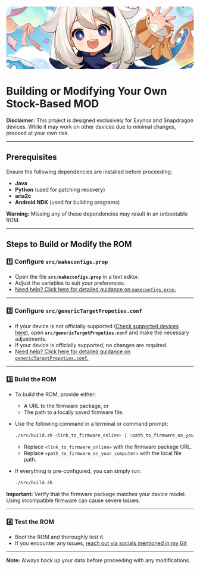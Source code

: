 ![emergency_food](https://github.com/forsaken-heart24/i_dont_want_to_be_an_weirdo/blob/main/banner_images/emergency_food.png?raw=true)

# Building or Modifying Your Own Stock-Based MOD

**Disclaimer:** This project is designed exclusively for Exynos and Snapdragon devices. While it may work on other devices due to minimal changes, proceed at your own risk.

---

## Prerequisites

Ensure the following dependencies are installed before proceeding:

- **Java**
- **Python** (used for patching recovery)
- **aria2c**
- **Android NDK** (used for building programs)

**Warning:** Missing any of these dependencies may result in an unbootable ROM.

---

## Steps to Build or Modify the ROM

### 1️⃣ Configure `src/makeconfigs.prop`

- Open the file **`src/makeconfigs.prop`** in a text editor.
- Adjust the variables to suit your preferences.
- [Need help? Click here for detailed guidance on `makeconfigs.prop`.](https://github.com/forsaken-heart24/HorizonXOneUI-HorizonUX/blob/main/MAKECONFIGS.md)

---

### 2️⃣ Configure `src/genericTargetPropeties.conf`

- If your device is not officially supported ([Check supported devices here](https://github.com/forsaken-heart24/HorizonXOneUI-HorizonUX/blob/main/SUPPORTED_DEVICES.md)), open **`src/genericTargetPropeties.conf`** and make the necessary adjustments.
- If your device is officially supported, no changes are required.
- [Need help? Click here for detailed guidance on `genericTargetPropeties.conf`.](https://github.com/forsaken-heart24/HorizonXOneUI-HorizonUX/blob/main/TARGETPROPERTIES.md)

---

### 3️⃣ Build the ROM

- To build the ROM, provide either:
  - A URL to the firmware package, or
  - The path to a locally saved firmware file.

- Use the following command in a terminal or command prompt:
  ```bash
  ./src/build.sh <link_to_firmware_online> | <path_to_firmware_on_your_computer>
  ```
  - Replace `<link_to_firmware_online>` with the firmware package URL.
  - Replace `<path_to_firmware_on_your_computer>` with the local file path.

- If everything is pre-configured, you can simply run:
  ```bash
  ./src/build.sh
  ```

**Important:** Verify that the firmware package matches your device model. Using incompatible firmware can cause severe issues.

---

### 4️⃣ Test the ROM

- Boot the ROM and thoroughly test it.
- If you encounter any issues, [reach out via socials mentioned in my Git](https://github.com/forsaken-heart24)

---

**Note:** Always back up your data before proceeding with any modifications.
